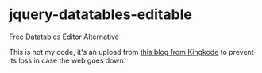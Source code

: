 # jquery-datatables-editable
 Free Datatables Editor Alternative 

This is not my code, it's an upload from [this blog from Kingkode](http://kingkode.com/free-datatables-editor-alternative/) to prevent its loss in case the web goes down.

